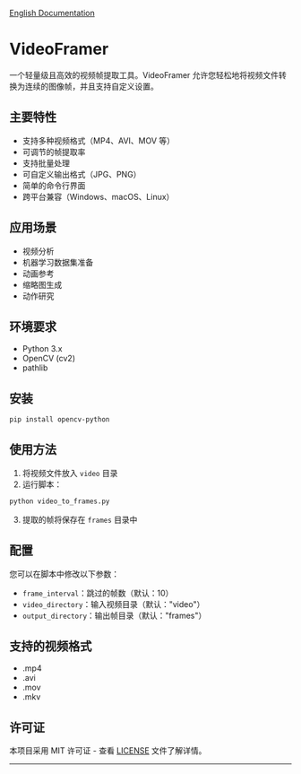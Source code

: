 [English Documentation](README.md)

# VideoFramer

一个轻量级且高效的视频帧提取工具。VideoFramer 允许您轻松地将视频文件转换为连续的图像帧，并且支持自定义设置。

## 主要特性
- 支持多种视频格式（MP4、AVI、MOV 等）
- 可调节的帧提取率
- 支持批量处理
- 可自定义输出格式（JPG、PNG）
- 简单的命令行界面
- 跨平台兼容（Windows、macOS、Linux）

## 应用场景
- 视频分析
- 机器学习数据集准备
- 动画参考
- 缩略图生成
- 动作研究

## 环境要求

- Python 3.x
- OpenCV (cv2)
- pathlib

## 安装

```bash
pip install opencv-python
```

## 使用方法

1. 将视频文件放入 `video` 目录
2. 运行脚本：
```bash
python video_to_frames.py
```
3. 提取的帧将保存在 `frames` 目录中

## 配置

您可以在脚本中修改以下参数：
- `frame_interval`：跳过的帧数（默认：10）
- `video_directory`：输入视频目录（默认："video"）
- `output_directory`：输出帧目录（默认："frames"）

## 支持的视频格式

- .mp4
- .avi
- .mov
- .mkv

## 许可证

本项目采用 MIT 许可证 - 查看 [LICENSE](LICENSE) 文件了解详情。

---